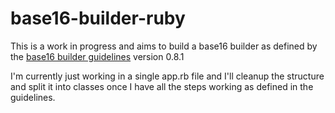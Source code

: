 # base16-builder-ruby
This is a work in progress and aims to build a base16 builder as defined by the [base16 builder guidelines](https://github.com/chriskempson/base16/blob/master/builder.md) version 0.8.1

I'm currently just working in a single app.rb file and I'll cleanup the structure and split it into classes once I have all the steps working as defined in the guidelines.